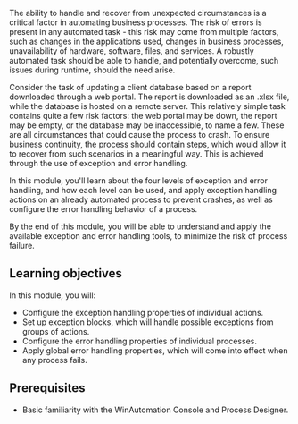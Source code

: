 The ability to handle and recover from unexpected circumstances is a critical factor in automating business processes. The risk of errors is present in any automated task - this risk may come from multiple factors, such as changes in the applications used, changes in business processes, unavailability of hardware, software, files, and services. A robustly automated task should be able to handle, and potentially overcome, such issues during runtime, should the need arise.

Consider the task of updating a client database based on a report downloaded through a web portal. The report is downloaded as an .xlsx file, while the database is hosted on a remote server. This relatively simple task contains quite a few risk factors: the web portal may be down, the report may be empty, or the database may be inaccessible, to name a few. These are all circumstances that could cause the process to crash. To ensure business continuity, the process should contain steps, which would allow it to recover from such scenarios in a meaningful way. This is achieved through the use of exception and error handling.

In this module, you'll learn about the four levels of exception and error handling, and how each level can be used, and apply exception handling actions on an already automated process to prevent crashes, as well as configure the error handling behavior of a process.

By the end of this module, you will be able to understand and apply the available exception and error handling tools, to minimize the risk of process failure.

## Learning objectives

In this module, you will:

- Configure the exception handling properties of individual actions.
- Set up exception blocks, which will handle possible exceptions from groups of actions.
- Configure the error handling properties of individual processes.
- Apply global error handling properties, which will come into effect when any process fails.

## Prerequisites

- Basic familiarity with the WinAutomation Console and Process Designer.
